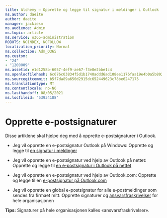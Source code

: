```yaml
---
title: Alchemy – Opprette og legge til signatur i meldinger i Outlook
ms.author: daeite
author: daeite
manager: jackiesm
ms.audience: Admin
ms.topic: article
ms.service: o365-administration
ROBOTS: NOINDEX, NOFOLLOW
localization_priority: Normal
ms.collection: Adm_O365
ms.custom:
- "24"
- "1200009"
ms.assetid: e1d1258b-6057-4ef9-ae67-f3e0e2bbe1c4
ms.openlocfilehash: 6c676c03834f5d1b1740addd6ad108ee1176faa19e4b0a5b8927ac1e600810d2
ms.sourcegitcommit: b5f7da89a650d2915dc652449623c78be6247175
ms.translationtype: MT
ms.contentlocale: nb-NO
ms.lasthandoff: 08/05/2021
ms.locfileid: "53934188"
---
```

# <a name="creating-email-signatures"></a>Opprette e-postsignaturer

Disse artiklene skal hjelpe deg med å opprette e-postsignaturer i Outlook.
  
- Jeg vil opprette en e-postsignatur Outlook på Windows: Opprette og legge til [en signatur i meldinger](https://support.office.com/article/8ee5d4f4-68fd-464a-a1c1-0e1c80bb27f2.aspx)
  
- Jeg vil opprette en e-postsignatur ved hjelp av Outlook på nettet: Opprette og legge til [en e-postsignatur i Outlook på nettet](https://support.office.com/article/5ff9dcfd-d3f1-447b-b2e9-39f91b074ea3.aspx)

- Jeg vil opprette en e-postsignatur ved hjelp av Outlook.com: Opprette og legge til en [e-postsignatur på Outlook.com](https://support.office.com/article/776d9006-abdf-444e-b5b7-a61821dff034.aspx)

- Jeg vil opprette en global e-postsignatur for alle e-postmeldinger som sendes fra firmaet mitt: Opprette signaturer og [ansvarsfraskrivelser](https://docs.microsoft.com/microsoft-365/admin/setup/create-signatures-and-disclaimers) for hele organisasjonen

 **Tips:** Signaturer på hele organisasjonen kalles «ansvarsfraskrivelser».
  